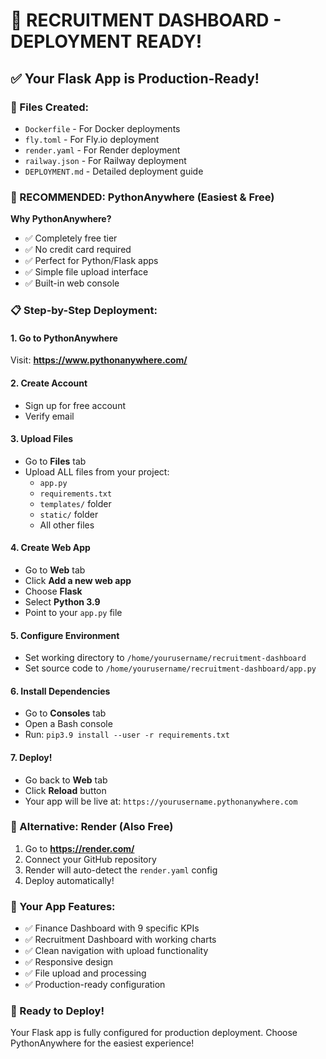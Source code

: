 # 🚀 RECRUITMENT DASHBOARD - DEPLOYMENT READY!

## ✅ Your Flask App is Production-Ready!

### 📁 Files Created:
- `Dockerfile` - For Docker deployments
- `fly.toml` - For Fly.io deployment  
- `render.yaml` - For Render deployment
- `railway.json` - For Railway deployment
- `DEPLOYMENT.md` - Detailed deployment guide

### 🎯 RECOMMENDED: PythonAnywhere (Easiest & Free)

**Why PythonAnywhere?**
- ✅ Completely free tier
- ✅ No credit card required
- ✅ Perfect for Python/Flask apps
- ✅ Simple file upload interface
- ✅ Built-in web console

### 📋 Step-by-Step Deployment:

#### 1. Go to PythonAnywhere
Visit: **https://www.pythonanywhere.com/**

#### 2. Create Account
- Sign up for free account
- Verify email

#### 3. Upload Files
- Go to **Files** tab
- Upload ALL files from your project:
  - `app.py`
  - `requirements.txt` 
  - `templates/` folder
  - `static/` folder
  - All other files

#### 4. Create Web App
- Go to **Web** tab
- Click **Add a new web app**
- Choose **Flask**
- Select **Python 3.9**
- Point to your `app.py` file

#### 5. Configure Environment
- Set working directory to `/home/yourusername/recruitment-dashboard`
- Set source code to `/home/yourusername/recruitment-dashboard/app.py`

#### 6. Install Dependencies
- Go to **Consoles** tab
- Open a Bash console
- Run: `pip3.9 install --user -r requirements.txt`

#### 7. Deploy!
- Go back to **Web** tab
- Click **Reload** button
- Your app will be live at: `https://yourusername.pythonanywhere.com`

### 🔧 Alternative: Render (Also Free)

1. Go to **https://render.com/**
2. Connect your GitHub repository
3. Render will auto-detect the `render.yaml` config
4. Deploy automatically!

### 🎉 Your App Features:
- ✅ Finance Dashboard with 9 specific KPIs
- ✅ Recruitment Dashboard with working charts
- ✅ Clean navigation with upload functionality
- ✅ Responsive design
- ✅ File upload and processing
- ✅ Production-ready configuration

### 🚀 Ready to Deploy!

Your Flask app is fully configured for production deployment. Choose PythonAnywhere for the easiest experience!
